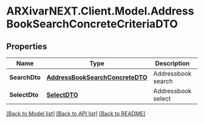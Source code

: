 # ARXivarNEXT.Client.Model.AddressBookSearchConcreteCriteriaDTO
## Properties

Name | Type | Description | Notes
------------ | ------------- | ------------- | -------------
**SearchDto** | [**AddressBookSearchConcreteDTO**](AddressBookSearchConcreteDTO.md) | Addressbook search | [optional] 
**SelectDto** | [**SelectDTO**](SelectDTO.md) | Addressbook select | [optional] 

[[Back to Model list]](../README.md#documentation-for-models) [[Back to API list]](../README.md#documentation-for-api-endpoints) [[Back to README]](../README.md)

